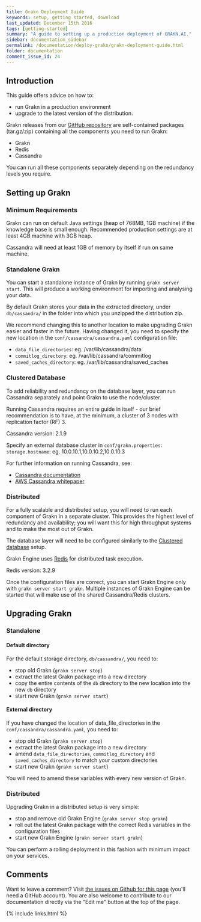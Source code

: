 ```yaml
---
title: Grakn Deployment Guide
keywords: setup, getting started, download
last_updated: December 15th 2016
tags: [getting-started]
summary: "A guide to setting up a production deployment of GRAKN.AI."
sidebar: documentation_sidebar
permalink: /documentation/deploy-grakn/grakn-deployment-guide.html
folder: documentation
comment_issue_id: 24
---
```



## Introduction

This guide offers advice on how to:

* run Grakn in a production environment
* upgrade to the latest version of the distribution.


Grakn releases from our [GitHub repository](https://github.com/graknlabs/grakn) are self-contained packages (tar.gz/zip) containing all the components you need to run Grakn:

* Grakn
* Redis
* Cassandra

You can run all these components separately depending on the redundancy levels you require.

## Setting up Grakn

### Minimum Requirements

Grakn can run on default Java settings (heap of 768MB, 1GB machine) if the knowledge base is small enough. Recommended production settings are at least 4GB machine with 3GB heap.

Cassandra will need at least 1GB of memory by itself if run on same machine.

### Standalone Grakn

You can start a standalone instance of Grakn by running `grakn server start`. This will produce a working environment for importing and analysing your data.

By default Grakn stores your data in the extracted directory, under `db/cassandra/` in the folder into which you unzipped the distribution zip.

We recommend changing this to another location to make upgrading Grakn easier and faster in the future. Having changed it, you need to specify the new location in the `conf/cassandra/cassandra.yaml` configuration file:

* `data_file_directories`: eg. /var/lib/cassandra/data
* `commitlog_directory`: eg. /var/lib/cassandra/commitlog
* `saved_caches_directory`: eg. /var/lib/cassandra/saved_caches

### Clustered Database

To add reliability and redundancy on the database layer, you can run Cassandra separately and point Grakn to use the node/cluster.

Running Cassandra requires an entire guide in itself - our brief recommendation is to have, at the minimum, a cluster of 3 nodes with replication factor (RF) 3.

Cassandra version: 2.1.9

Specify an external database cluster in `conf/grakn.properties`: `storage.hostname`: eg. 10.0.10.1,10.0.10.2,10.0.10.3

For further information on running Cassandra, see:

- [Cassandra documentation](http://cassandra.apache.org/doc/latest/operating/index.html)    
- [AWS Cassandra whitepaper](https://d0.awsstatic.com/whitepapers/Cassandra_on_AWS.pdf)

### Distributed

For a fully scalable and distributed setup, you will need to run each component of Grakn in a separate cluster.
This provides the highest level of redundancy and availability; you will want this for high throughput systems and to make the most out of Grakn.

The database layer will need to be configured similarly to the [Clustered database](#clustered-database) setup.

Grakn Engine uses [Redis](https://redis.io/) for distributed task execution.

Redis version: 3.2.9

Once the configuration files are correct, you can start Grakn Engine only with `grakn server start grakn`.
Multiple instances of Grakn Engine can be started that will make use of the shared Cassandra/Redis clusters.

## Upgrading Grakn

### Standalone

#### Default directory
For the default storage directory, `db/cassandra/`, you need to:

- stop old Grakn (`grakn server stop`)
- extract the latest Grakn package into a new directory
- copy the entire contents of the `db` directory to the new location into the new `db` directory
- start new Grakn (`grakn server start`)

#### External directory
If you have changed the location of data_file_directories in the `conf/cassandra/cassandra.yaml`, you need to:

- stop old Grakn (`grakn server stop`)
- extract the latest Grakn package into a new directory
- amend `data_file_directories`, `commitlog_directory` and `saved_caches_directory` to match your custom directories
- start new Grakn (`grakn server start`)

You will need to amend these variables with every new version of Grakn.

### Distributed

Upgrading Grakn in a distributed setup is very simple:

- stop and remove old Grakn Engine (`grakn server stop grakn`)
- roll out the latest Grakn package with the correct Redis variables in the configuration files
- start new Grakn Engine (`grakn server start grakn`)

You can perform a rolling deployment in this fashion with minimum impact on your services.

## Comments
Want to leave a comment? Visit <a href="https://github.com/graknlabs/docs/issues/24" target="_blank">the issues on Github for this page</a> (you'll need a GitHub account). You are also welcome to contribute to our documentation directly via the "Edit me" button at the top of the page.

{% include links.html %}
